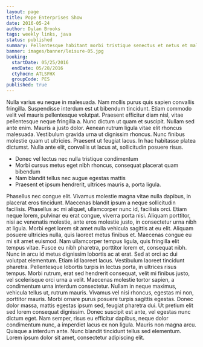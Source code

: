 ```yaml
---
layout: page
title: Pope Enterprises Show
date: 2016-05-24
author: Dylan Brooks
tags: weekly links, java
status: published
summary: Pellentesque habitant morbi tristique senectus et netus et malesuada fames.
banner: images/banner/leisure-05.jpg
booking:
  startDate: 05/25/2016
  endDate: 05/28/2016
  ctyhocn: ATLSFHX
  groupCode: PES
published: true
---
```

Nulla varius eu neque in malesuada. Nam mollis purus quis sapien convallis fringilla. Suspendisse interdum est ut bibendum tincidunt. Etiam commodo velit vel mauris pellentesque volutpat. Praesent efficitur diam nisl, vitae pellentesque neque fringilla a. Nunc dictum ut quam et suscipit. Nullam sed ante enim. Mauris a justo dolor. Aenean rutrum ligula vitae elit rhoncus malesuada. Vestibulum gravida urna ut dignissim rhoncus. Nunc finibus molestie quam ut ultricies. Praesent ut feugiat lacus. In hac habitasse platea dictumst. Nulla ante elit, convallis ut lacus at, sollicitudin posuere risus.

* Donec vel lectus nec nulla tristique condimentum
* Morbi cursus metus eget nibh rhoncus, consequat placerat quam bibendum
* Nam blandit tellus nec augue egestas mattis
* Praesent et ipsum hendrerit, ultrices mauris a, porta ligula.

Phasellus nec congue elit. Vivamus molestie magna vitae nulla dapibus, in placerat eros tincidunt. Maecenas blandit ipsum a neque sollicitudin facilisis. Phasellus ac mi aliquet, ullamcorper nunc id, facilisis orci. Etiam neque lorem, pulvinar eu erat congue, viverra porta nisi. Aliquam porttitor, nisi ac venenatis molestie, ante eros molestie justo, in consectetur urna nibh at ligula. Morbi eget lorem sit amet nulla vehicula sagittis at eu elit. Aliquam posuere ultricies nulla, quis laoreet metus finibus et. Maecenas congue eu mi sit amet euismod. Nam ullamcorper tempus ligula, quis fringilla elit tempus vitae. Fusce eu nibh pharetra, porttitor lorem et, consequat nibh. Nunc in arcu id metus dignissim lobortis ac at erat. Sed at orci ac dui volutpat elementum.
Etiam id laoreet lacus. Vestibulum laoreet tincidunt pharetra. Pellentesque lobortis turpis in lectus porta, in ultrices risus tempus. Morbi rutrum, erat sed hendrerit consequat, velit mi finibus justo, vel scelerisque orci urna a velit. Maecenas molestie tortor sapien, a condimentum urna interdum consectetur. Nullam in neque maximus, vehicula tellus ut, rutrum mauris. Vivamus vel nisi rhoncus, egestas mi non, porttitor mauris. Morbi ornare purus posuere turpis sagittis egestas. Donec dolor massa, mattis egestas ipsum sed, feugiat pharetra dui. Ut pretium elit sed lorem consequat dignissim. Donec suscipit est ante, vel egestas nunc dictum eget. Nam semper, risus eu efficitur dapibus, neque dolor condimentum nunc, a imperdiet lacus ex non ligula. Mauris non magna arcu. Quisque a interdum ante. Nunc blandit tincidunt tellus sed elementum. Lorem ipsum dolor sit amet, consectetur adipiscing elit.
